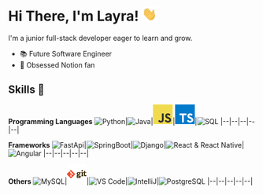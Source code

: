 <h1>Hi There, I'm Layra! <img  src="https://raw.githubusercontent.com/ABSphreak/ABSphreak/master/gifs/Hi.gif" width="30px"></h1>
<p>I'm a junior full-stack developer eager to learn and grow.</p>
<ul>
  <li>📚 Future Software Engineer</li>
  <li>📄 Obsessed Notion fan</li>
</ul>

## Skills :muscle:

**Programming Languages**
<img title="Python" alt="Python" width="40px" src="https://img.icons8.com/color/512/python.png"/>|<img title="Java" alt="Java" width="40px" src="https://uxwing.com/wp-content/themes/uxwing/download/brands-and-social-media/java-programming-language-icon.png"/>|<img alt="Javascript" title="Javascript" width="40px" src="https://raw.githubusercontent.com/github/explore/master/topics/javascript/javascript.png">|<img alt="Typescript" title="Typescript" width="40px" src="https://raw.githubusercontent.com/github/explore/main/topics/typescript/typescript.png">|<img title="SQL" alt="SQL" width="40px" src="https://uxwing.com/wp-content/themes/uxwing/download/file-and-folder-type/file-sql-color-red-icon.png">
|--|--|--|--|--|

**Frameworks**
<img title="FastApi" alt="FastApi" width="40px" src="https://cdn.worldvectorlogo.com/logos/fastapi.svg"/>|<img title="SpringBoot" alt="SpringBoot" width="40px" src="https://img.icons8.com/color/512/spring-logo.png"/>|<img title="Django" alt="Django" width="35px" src="https://static-00.iconduck.com/assets.00/django-icon-803x1024-rzi03va0.png"/>|<img title="React & React Native" alt="React & React Native" width="40px" src="https://cdn4.iconfinder.com/data/icons/logos-3/600/React.js_logo-512.png">|<img title="Angular" alt="Angular" width="40px" src="https://upload.wikimedia.org/wikipedia/commons/thumb/c/cf/Angular_full_color_logo.svg/2048px-Angular_full_color_logo.svg.png">
|--|--|--|--|--|

**Others**
<img title="MySQL" alt="MySQL" width="40px" src="https://uxwing.com/wp-content/themes/uxwing/download/brands-and-social-media/mysql-icon.png">|<img title="Git" alt="Git" width="40px" src="https://raw.githubusercontent.com/github/explore/master/topics/git/git.png">|<img title="VS Code" alt="VS Code" width="40px" src="https://img.icons8.com/fluent/48/000000/visual-studio-code-2019.png">|<img title="IntelliJ" alt="IntelliJ" width="40px" src="https://img.icons8.com/?size=512&id=61466&format=png">|<img title="PostgreSQL" alt="PostgreSQL" width="40px" src="https://uxwing.com/wp-content/themes/uxwing/download/brands-and-social-media/postgresql-icon.png">
|--|--|--|--|--|



